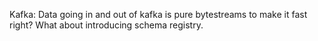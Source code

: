 
Kafka:
Data going in and out of kafka is pure bytestreams to make it fast right?
What about introducing schema registry.

